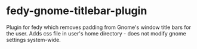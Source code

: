 # fedy-gnome-titlebar-plugin

Plugin for fedy which removes padding from Gnome's window title bars for the user.  Adds css file in user's home directory - does not modify gnome settings system-wide.
